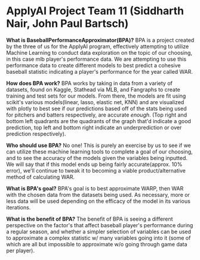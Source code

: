 # ApplyAI Project Team 11 (Siddharth Nair, John Paul Bartsch)

**What is BaseballPerformanceApproximator(BPA)?**
BPA is a project created by the three of us for the ApplyAI program, effectively attempting to utilize Machine Learning to conduct data exploration on the topic of our choosing,
in this case mlb player's performance data. We are attempting to use this performance data to create different models to best predict a cohesive baseball statistic indicating a 
player's performance for the year called WAR.

**How does BPA work?**
BPA works by taking in data from a variety of datasets, found on Kaggle, Stathead via MLB, and Fangraphs to create training and test sets for our models. From there, the models 
are fit using scikit's various models(linear, lasso, elastic net, KNN) and are visualized with plotly to best see if our predictions based off of the stats being used for pitchers 
and batters respectively, are accurate *enough*. (Top right and bottom left quadrants are the quadrants of the graph that'd indicate a good prediction, top left and bottom right 
indicate an underprediction or over prediction respectively).

**Who should use BPA?**
No one! This is purely an exercise by us to see if we can utilize these machine learning tools to complete a goal of our choosing, and to see the accuracy of the models given the
variables being inputted. We will say that if this model ends up being fairly accurate(approx. 10% error), we'll continue to tweak it to becoming a viable product/alternative 
method of calculating WAR.

**What is BPA's goal?**
BPA's goal is to best approximate WARP, then WAR with the chosen data from the datasets being used. As necessary, more or less data will be used depending on the efficacy of the
model in its various iterations. 

**What is the benefit of BPA?**
The benefit of BPA is seeing a different perspective on the factor's that affect baseball player's performance during a regular season, and whether a simpler selection of variables can be used to approximate a complex statistic w/ many variables going into it (some of which are all but impossible to approximate w/o going through game data per player).



